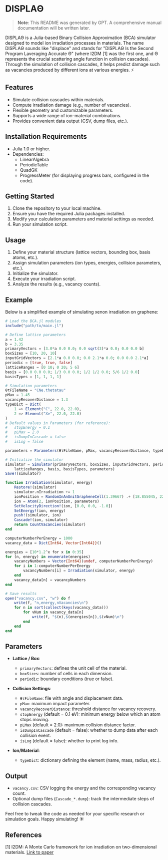 # DISPLAΘ

> **Note**: This README was generated by GPT. A comprehensive manual documentation will be written later.

DISPLAΘ is a Julia-based Binary Collision Approximation (BCA) simulator designed to model ion irradiation processes in materials. The name DISPLAΘ sounds like "displace" and stands for "DISPLAΘ Is the Second Program Laveraging Accurate Θ" (where I2DM [1] was the first one, and Θ represents the crucial scattering angle function in collision cascades). Through the simulation of collision cascades, it helps predict damage such as vacancies produced by different ions at various energies. ⚡


## Features

- Simulate collision cascades within materials.
- Compute irradiation damage (e.g., number of vacancies).
- Flexible geometry and customizable parameters.
- Supports a wide range of ion–material combinations.
- Provides convenient data output (CSV, dump files, etc.).

## Installation Requirements

- Julia 1.0 or higher.
- Dependencies:
  - LinearAlgebra
  - PeriodicTable
  - QuadGK
  - ProgressMeter (for displaying progress bars, configured in the code).

## Getting Started

1. Clone the repository to your local machine.
2. Ensure you have the required Julia packages installed.
3. Modify your calculation parameters and material settings as needed.
4. Run your simulation script.

## Usage

1. Define your material structure (lattice vectors, bounding box, basis atoms, etc.).
2. Assign simulation parameters (ion types, energies, collision parameters, etc.).
3. Initialize the simulator.
4. Execute your irradiation script.
5. Analyze the results (e.g., vacancy counts).

## Example

Below is a simplified example of simulating xenon irradiation on graphene:

```julia
# Load the BCA.jl modules
include("path/to/main.jl")

# Define lattice parameters
a = 1.42
b = 3.35
primaryVectors = [3.0*a 0.0 0.0; 0.0 sqrt(3)*a 0.0; 0.0 0.0 b]
boxSizes = [10, 20, 10]
inputGridVectors = [2.1*a 0.0 0.0; 0.0 2.1*a 0.0; 0.0 0.0 2.1*a]
periodic = [true, true, false]
latticeRanges = [0 10; 0 20; 5 6]   
basis = [0.0 0.0 0.0; 1/3 0.0 0.0; 1/2 1/2 0.0; 5/6 1/2 0.0]
basisTypes = [1, 1, 1, 1]

# Simulation parameters
θτFileName = "CNe.thetatau"
pMax = 1.45
vacancyRecoverDistance = 1.3
typeDict = Dict(
    1 => Element("C", 22.0, 22.0),  
    2 => Element("Xe", 22.0, 22.0)  
)
# Default values in Parameters (for reference):
#   stopEnergy = 0.1
#   pLMax = 2.0
#   isDumpInCascade = false
#   isLog = false

parameters = Parameters(θτFileName, pMax, vacancyRecoverDistance, typeDict)

# Initialize the simulator
simulator = Simulator(primaryVectors, boxSizes, inputGridVectors, periodic,
    latticeRanges, basis, basisTypes, parameters)
Save!(simulator)

function Irradiation(simulator, energy)
    Restore!(simulator)
    simulator.nIrradiation += 1
    ionPosition = RandomInAnUnitGrapheneCell(1.39667) .+ [18.855045, 22.981482313368623, 20]
    ion = Atom(2, ionPosition, parameters)
    SetVelocityDirection!(ion, [0.0, 0.0, -1.0])
    SetEnergy!(ion, energy)
    push!(simulator, ion)
    Cascade!(ion, simulator)
    return CountVacancies(simulator)
end

computerNumberPerEnergy = 1000
vacancy_data = Dict{Int64, Vector{Int64}}()

energies = [10*1.2^x for x in 0:35]
for (n, energy) in enumerate(energies)
    vacancyNumbers = Vector{Int64}(undef, computerNumberPerEnergy)
    for i in 1:computerNumberPerEnergy
        vacancyNumbers[i] = Irradiation(simulator, energy)
    end
    vacancy_data[n] = vacancyNumbers
end

# Save results
open("vacancy.csv", "w") do f
    write(f, "n,energy,nVacancies\n")
    for n in sort(collect(keys(vacancy_data)))
        for vNum in vacancy_data[n]
            write(f, "$(n),$(energies[n]),$(vNum)\n")
        end
    end
end
```
  
## Parameters

- **Lattice / Box**:
  - `primaryVectors`: defines the unit cell of the material.
  - `boxSizes`: number of cells in each dimension.
  - `periodic`: boundary conditions (true or false).

- **Collision Settings**:
  - `θτFileName`: file with angle and displacement data.
  - `pMax`: maximum impact parameter.
  - `vacancyRecoverDistance`: threshold distance for vacancy recovery.
  - `stopEnergy` (default = 0.1 eV): minimum energy below which an atom stops moving.
  - `pLMax` (default = 2.0): maximum collision distance factor.
  - `isDumpInCascade` (default = false): whether to dump data after each collision event.
  - `isLog` (default = false): whether to print log info.

- **Ion/Material**:
  - `typeDict`: dictionary defining the element (name, mass, radius, etc.).

## Output

- `vacancy.csv`: CSV logging the energy and the corresponding vacancy count. 
- Optional dump files (`Cascade_*.dump`): track the intermediate steps of collision cascades.

Feel free to tweak the code as needed for your specific research or simulation goals. Happy simulating! ☀️

## References

[1] I2DM: A Monte Carlo framework for ion irradiation on two-dimensional materials. [Link to paper](https://doi.org/10.1016/j.cpc.2020.107456)
